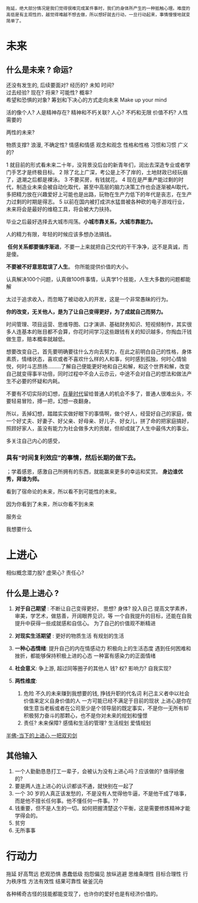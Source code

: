 
```


  

拖延，绝大部分情况是我们觉得很难完成某件事时，我们的身体所产生的一种抵触心理。难度的高低是有主观性的，越觉得难越不想去做，所以想好就去行动，一旦行动起来，事情慢慢地就变简单了。

```

# 未来
## 什么是未来 ? 命运? 

还没有发生的, 后续要面对? 经历的?  未知
时间?  
过去经验?
现在? 
将来? 
可能性? 概率?  
希望和恐惧的对象? 筹划和下决心的方式走向未来
Make up your mind

活的像个人? 人是精神存在? 精神和不朽关联? 
人心? 不朽和无限
价值不朽? 
人性需要的

两性的未来? 

物质支撑? 
浪漫, 不确定性? 
情感和情感
观念和观念
性格和性格
习惯和习惯
广义的? 

1 就目前的形式看未来二十年，没背景没后台的新青年们，润出去深造专业或者学门手艺才是终极目标。
2 除了北上广深，考公是上不了岸的，土地财政已经玩崩了，退潮之后都是裸泳。
3 不要买房，有钱就花。
4 现在是严重产能过剩的时代，制造业未来会被自动化取代，甚至中高层的脑力决策工作也会逐渐被AI取代，多把精力放在兴趣爱好上可能也是出路，玩物在生产力低下的年代是丧志，在生产力过剩的时期是得志。
5 以前在国内被打成洪水猛兽被各种砍的电子游戏行业，未来将会是最好的维稳工具，将会被大力扶持。




毕业之后最好选择去大城市闯荡。**小城市靠关系，大城市靠能力。**

人的精力有限，年轻的时候应该多想办法搞钱。



 **任何关系都要循序渐进**，不要一上来就把自己交代的干干净净，这不是真诚，而是傻。

**不要被不好意思耽误了人生**。
你所能提供价值的大小。


认真解决100个问题，认真做100件事情，认真学1个技能，人生大多数的问题都能解

太过于追求收入，而忽略了被动收入的开发，这是一个非常愚昧的行为。


**你的改变，无关他人，是为了让自己变得更好，为了成就自己而努力。**


时间管理、项目运营、思维导图、口才演讲、基础财务知识、短视频制作，其实很多人连基本的账目都不会算，你花时间学习这些跟钱有关的知识越多，你掏血汗钱做生意，赔本概率就越低。

想要改变自己，首先要明确要往什么方向去努力，在此之前明白自己的性格，身体素质，情绪状态，喜欢或者不喜欢什么样的人和事，何时感到孤独，何时心情愉悦，何时斗志昂扬………了解自己便能更好地和自己和解，和这个世界和解，改变自己就变得事半功倍，同时过程中不会人云亦云，中途不会对自己的想法和做法产生不必要的怀疑和内耗。

不要有不切实际的幻想，[存量时代](https://zhida.zhihu.com/search?content_id=603691581&content_type=Answer&match_order=1&q=%E5%AD%98%E9%87%8F%E6%97%B6%E4%BB%A3&zhida_source=entity)留给普通人的机会不多了，普通人很难出头，不要轻易冒险，搏一把，幻想一夜翻身。

所以，丢掉幻想，踏踏实实做好眼下的事情啊，做个好人，经营好自己的家庭，做一个好丈夫、好妻子、好父亲、好母亲、好儿子、好女儿，拼了命的把家庭搞好，照顾好家人，虽没有能力为社会做多大的贡献，但却成就了人生中最伟大的事业。

多关注自己内心的感受，

### 具有“时间复利效应”的事情，然后长期的做下去。

；学着感恩，感激自己所拥有的东西，就能赢来更多的幸运和奖赏。
**身边谁优秀，拜谁为师。**


看到了宿命论的未来，所以看不到可能性的未来。

因为你看到了未来，所以你看不到未来

服务业


我想要什么

# 上进心 
相似概念潜力股?  虚荣心?  责任心? 
## 什么是上进心 ? 
1. **对于自己期望** : 
	不断让自己变得更好。
	思想? 身体? 投入自己
	提高文学素养，审美，学艺术，做慈善，开阔眼界见识，等
	一个自我提升的目标，还能在自我提升中获得一些成就感和自信心。
	为了自己的价值观不断精进
1. **对现实生活期望** : 
	更好的物质生活
	有规划的生活
3. **一种心态情绪**:
	提升自己的内在情感动力 
	积极向上的生活态度
	遇到任何困难和挫折，都能够保持积极上进的心态
	一种富有感染力的正面情绪
4. **社会意义**: 
	争上游, 超过同等圈子的其他人
	钱? 权? 影响力? 自我实现?   

1. **两性维度**: 
	1. 危险
		不久的未来赚到我想要的钱,  挣钱升职的代名词
		利己主义者中以社会价值来定义自身价值的人
		一方可能已经不满足于目前的现状
		上进心是你在做生意当老板或者在公司至少是个领导层的既定事实，不是你一无所有却积极努力奋斗的那颗心，也不是你对未来的规划和憧憬
	2. 责任? 
		未来保障? 
		感情和生活的管理?
		生活规划
		爱情规划

[半佛-当下的上进心,一把双刃剑](https://www.bilibili.com/video/BV1wV4y1j7sk/)


## 其他输入
1. 一个人勤勤恳恳打工一辈子，会被认为没有上进心吗？应该做的?  值得骄傲的?
2. 要是两人连上进心的认识都谈不通，就快别在一起了
3. 一个 30 岁的人真正该发愁的，不是没有人觉得他牛逼，不是他干成了啥事，而是他不擅长任何事。他不懂任何一件事。?? 
4. 钱重要，但不是人生的一切。如何把握清楚这个平衡，这是需要修炼精神才能学得会的。
5. 贫穷
6. 无所事事


# 行动力
 拖延
 好高骛远
 悲观恐惧
 愚蠢低级
 抱怨偏见
 放纵逃避
 思维条理性
 目标合理性
 行为秩序性
 方法有效性
 结果可靠性
破釜沉舟







各种稀奇古怪的技能都能变现了，也许你的爱好也是有经济价值的。

